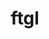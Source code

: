 ---
title: "ftgl"
layout: cache
categories: [package, develop-2025-02-16]
meta: {"compilers": ["gcc@=11.4.0"], "num_specs": 1, "num_specs_by_stack": {"hep": 1, "root": 1}, "oss": ["ubuntu22.04"], "platforms": ["linux"], "stacks": ["hep", "root"], "targets": ["x86_64_v3"], "versions": ["2.4.0"]}
spec_details: [{"compiler": "gcc@=11.4.0", "hash": "fnkp4tz55gxq5vdh4mkqlbx6fb65rwir", "os": "ubuntu22.04", "platform": "linux", "size": "-", "stacks": ["hep", "root"], "tarball": "https://binaries.spack.io/develop-2025-02-16/build_cache/linux-ubuntu22.04-x86_64_v3/gcc-11.4.0/ftgl-2.4.0/linux-ubuntu22.04-x86_64_v3-gcc-11.4.0-ftgl-2.4.0-fnkp4tz55gxq5vdh4mkqlbx6fb65rwir.spack", "target": "x86_64_v3", "variants": ["build_system=cmake", "build_type=Release", "generator=make", "~ipo", "patches=001908e", "+shared"], "versions": ["2.4.0"]}]
---